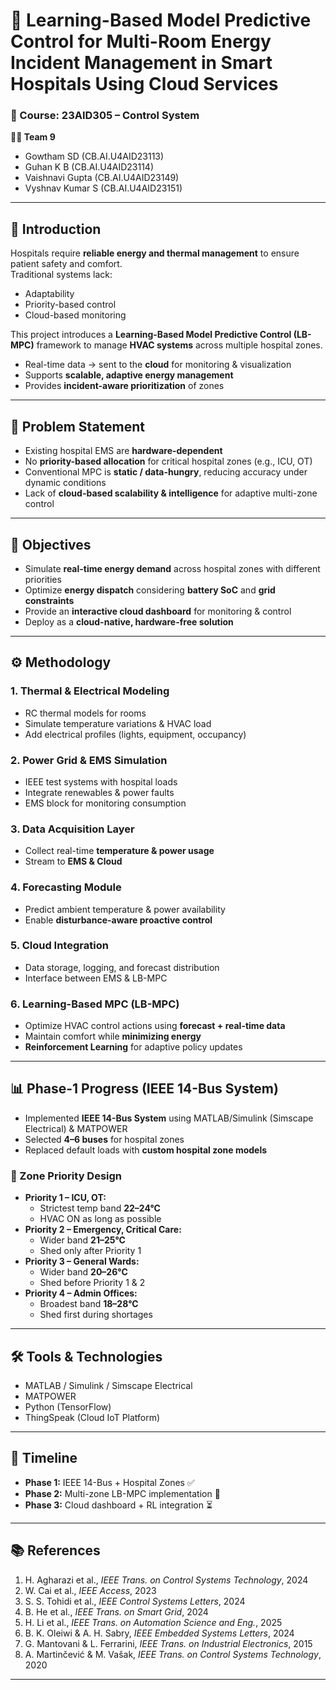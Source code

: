 # 🏥 Learning-Based Model Predictive Control for Multi-Room Energy Incident Management in Smart Hospitals Using Cloud Services  

### 📘 Course: 23AID305 – Control System  

**👨‍💻 Team 9**  
- Gowtham SD (CB.AI.U4AID23113)  
- Guhan K B (CB.AI.U4AID23114)  
- Vaishnavi Gupta (CB.AI.U4AID23149)  
- Vyshnav Kumar S (CB.AI.U4AID23151)  

---

## 📌 Introduction  
Hospitals require **reliable energy and thermal management** to ensure patient safety and comfort.  
Traditional systems lack:  
- Adaptability  
- Priority-based control  
- Cloud-based monitoring  

This project introduces a **Learning-Based Model Predictive Control (LB-MPC)** framework to manage **HVAC systems** across multiple hospital zones.  

- Real-time data → sent to the **cloud** for monitoring & visualization  
- Supports **scalable, adaptive energy management**  
- Provides **incident-aware prioritization** of zones  

---

## 🚩 Problem Statement  
- Existing hospital EMS are **hardware-dependent**  
- No **priority-based allocation** for critical hospital zones (e.g., ICU, OT)  
- Conventional MPC is **static / data-hungry**, reducing accuracy under dynamic conditions  
- Lack of **cloud-based scalability & intelligence** for adaptive multi-zone control  

---

## 🎯 Objectives  
- Simulate **real-time energy demand** across hospital zones with different priorities  
- Optimize **energy dispatch** considering **battery SoC** and **grid constraints**  
- Provide an **interactive cloud dashboard** for monitoring & control  
- Deploy as a **cloud-native, hardware-free solution**  

---

## ⚙️ Methodology  

### 1. Thermal & Electrical Modeling  
- RC thermal models for rooms  
- Simulate temperature variations & HVAC load  
- Add electrical profiles (lights, equipment, occupancy)  

### 2. Power Grid & EMS Simulation  
- IEEE test systems with hospital loads  
- Integrate renewables & power faults  
- EMS block for monitoring consumption  

### 3. Data Acquisition Layer  
- Collect real-time **temperature & power usage**  
- Stream to **EMS & Cloud**  

### 4. Forecasting Module  
- Predict ambient temperature & power availability  
- Enable **disturbance-aware proactive control**  

### 5. Cloud Integration  
- Data storage, logging, and forecast distribution  
- Interface between EMS & LB-MPC  

### 6. Learning-Based MPC (LB-MPC)  
- Optimize HVAC control actions using **forecast + real-time data**  
- Maintain comfort while **minimizing energy**  
- **Reinforcement Learning** for adaptive policy updates  

---

## 📊 Phase-1 Progress (IEEE 14-Bus System)  

- Implemented **IEEE 14-Bus System** using MATLAB/Simulink (Simscape Electrical) & MATPOWER  
- Selected **4–6 buses** for hospital zones  
- Replaced default loads with **custom hospital zone models**  

### 🏥 Zone Priority Design  
- **Priority 1 – ICU, OT:**  
  - Strictest temp band **22–24°C**  
  - HVAC ON as long as possible  
- **Priority 2 – Emergency, Critical Care:**  
  - Wider band **21–25°C**  
  - Shed only after Priority 1  
- **Priority 3 – General Wards:**  
  - Wider band **20–26°C**  
  - Shed before Priority 1 & 2  
- **Priority 4 – Admin Offices:**  
  - Broadest band **18–28°C**  
  - Shed first during shortages  

---

## 🛠 Tools & Technologies  
- MATLAB / Simulink / Simscape Electrical  
- MATPOWER  
- Python (TensorFlow)  
- ThingSpeak (Cloud IoT Platform)  

---

## 📅 Timeline  
- **Phase 1:** IEEE 14-Bus + Hospital Zones ✅  
- **Phase 2:** Multi-zone LB-MPC implementation 🔄  
- **Phase 3:** Cloud dashboard + RL integration ⏳  

---

## 📚 References  
1. H. Agharazi et al., *IEEE Trans. on Control Systems Technology*, 2024  
2. W. Cai et al., *IEEE Access*, 2023  
3. S. S. Tohidi et al., *IEEE Control Systems Letters*, 2024  
4. B. He et al., *IEEE Trans. on Smart Grid*, 2024  
5. H. Li et al., *IEEE Trans. on Automation Science and Eng.*, 2025  
6. B. K. Oleiwi & A. H. Sabry, *IEEE Embedded Systems Letters*, 2024  
7. G. Mantovani & L. Ferrarini, *IEEE Trans. on Industrial Electronics*, 2015  
8. A. Martinčević & M. Vašak, *IEEE Trans. on Control Systems Technology*, 2020  

---
